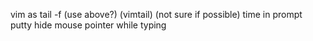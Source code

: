 vim as tail -f (use above?) (vimtail) (not sure if possible)
time in prompt
putty hide mouse pointer while typing
